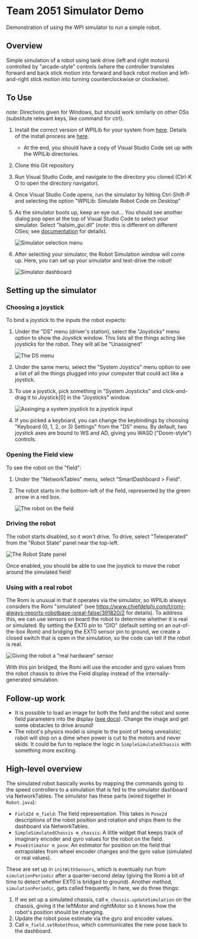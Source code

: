 # Team 2051 Simulator Demo

Demonstration of using the WPI simulator to run a simple robot.

## Overview

Simple simulation of a robot using tank drive (left and right motors) controlled by "arcade-style" controls (where the controller translates forward and back
stick motion into forward and back robot motion and left-and-right stick motion into turning counterclockwise or clockwise).

## To Use

*note*: Directions given for Windows, but should work similarly on other OSs (substitute relevant keys, like command for ctrl).

1. Install the correct version of WPILib for your system from [here](https://github.com/wpilibsuite/allwpilib/releases). Details of the install process are
   [here](https://docs.wpilib.org/en/stable/docs/zero-to-robot/step-2/wpilib-setup.html). 
   * At the end, you should have a copy of Visual Studio Code set up with the WPILib directories.
2. Clone this Git repository
3. Run Visual Studio Code, and navigate to the directory you cloned (Ctrl-K O to open the directory navigator).
4. Once Visual Studio Code opens, run the simulator by hitting Ctrl-Shift-P and selecting the option "WPILib: Simulate Robot Code on Desktop"
5. As the simulator boots up, keep an eye out... You should see another dialog pop open at the top of Visual Studio Code to select
   your simulator. Select "halsim_gui.dll" (*note*: this is different on different OSes; see 
   [documentation](https://docs.wpilib.org/en/stable/docs/software/wpilib-tools/robot-simulation/simulation-gui.html) for details).

   ![Simulator selection menu](doc/select-simulator.png)
6. After selecting your simulator, the Robot Simulation window will come up. Here, you can set up your simulator and test-drive the robot!

   ![Simulator dashboard](doc/simulator-dashboard.png)

## Setting up the simulator

### Choosing a joystick

To bind a joystick to the inputs the robot expects:

1. Under the "DS" menu (driver's station), select the "Joysticks" menu option to show the Joystick window. This lists all the things acting
   like joysticks for the robot. They will all be "Unassigned"
   
   ![The DS menu](doc/ds-menu.png)

2. Under the same menu, select the "System Joystics" menu option to see a list of all the things plugged into your computer that could act like
   a joystick.
3. To use a joystick, pick something in "System Joysticks" and click-and-drag it to Joystick[0] in the "Joysticks" window.

   ![Assinging a system joystick to a joystick input](doc/select-a-joystick.png)
4. If you picked a keyboard, you can change the keybindings by choosing "Keyboard (0, 1, 2, or 3) Settings" from the "DS" menu. By default,
   two joystick axes are bound to WS and AD, giving you WASD ("Doom-style") controls.

### Opening the Field view

To see the robot on the "field":

1. Under the "NetworkTables" menu, select "SmartDashboard > Field". 
2. The robot starts in the bottom-left of the field, represented by the green arrow in a red box.

   ![The robot on the field](doc/robot-field.png)

### Driving the robot

The robot starts disabled, so it won't drive. To drive, select "Teleoperated" from the "Robot State" panel near the top-left.

![The Robot State panel](doc/robot-state.png)

Once enabled, you should be able to use the joystick to move the robot around the simulated field!

### Using with a real robot

The Romi is unusual in that it operates via the simulator, so WPILib always considers the Romi
"simulated" (see https://www.chiefdelphi.com/t/romi-always-reports-robotbase-isreal-false/391820/2
for details). To address this, we can use sensors on board the robot to determine whether it is 
real or simulated. By setting the EXT0 pin to "DIO" (default setting on an out-of-the-box Romi) and
bridging the EXT0 sensor pin to ground, we create a closed switch that is open in the simulation,
so the code can tell if the robot is real.

![Giving the robot a "real hardware" sensor](doc/romi-ext-io.png)

With this pin bridged, the Romi will use the encoder and gyro values from the robot chassis
to drive the Field display instead of the internally-generated simulation.

## Follow-up work

* It is possible to load an image for both the field and the robot and some field parameters into the display 
  ([see docs](https://docs.wpilib.org/en/stable/docs/software/wpilib-tools/robot-simulation/simulation-gui.html)). Change the image and get
  some obstacles to drive around!
* The robot's physics model is simple to the point of being unrealistic; robot will stop on a dime when power is cut to the motors and
  never skids. It could be fun to replace the logic in `SimpleSimulatedChassis` with something more exciting.
  
## High-level overview

The simulated robot basically works by mapping the commands going to the speed controllers to a simulation that is fed to the 
simulator dashboard via NetworkTables. The simulator has these parts (wired together in `Robot.java`):

* `Field2d m_field`: The field representation. This takes in `Pose2d` descriptions of the robot position and rotation and ships
  them to the dashboard via NetworkTables.
* `SimpleSimulatedChassis m_chassis`: A little widget that keeps track of imaginary encoder and gyro values for the robot on the field.
* `PoseEstimator m_pose`: An estimator for position on the field that extrapolates from wheel
   encoder changes and the gyro value (simulated or real values).

These are set up in `initWithSensors`, which is eventually run from `simulationPeriodic` after a quarter-second delay (giving the Romi a bit of time to detect whether EXT0 is bridged to ground). Another method, `simulationPeriodic`, gets called frequently. In here, we do three things:

1. If we set up a simulated chassis, call `m_chassis.updateSimulation` on the chassis, giving it the leftMotor and rightMotor so it knows how the robot's position should be changing.
2. Update the robot pose estimate via the gyro and encoder values.
3. Call `m_field.setRobotPose`, which communicates the new pose back to the dashboard.
